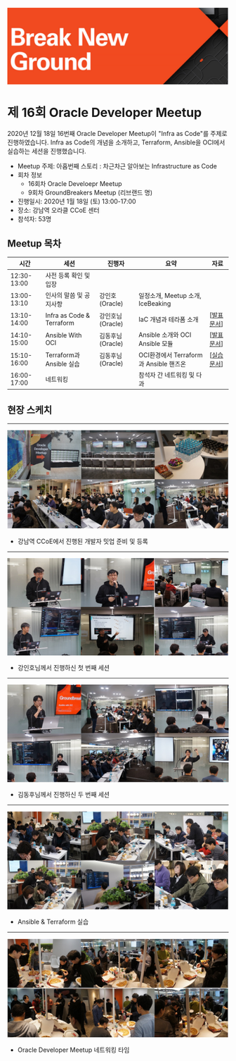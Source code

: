 ![](./images/logo.jpg)

# 제 16회 Oracle Developer Meetup

2020년 12월 18일 16번째 Oracle Developer Meetup이 "Infra as Code"를 주제로 진행하였습니다. Infra as Code의 개념을 소개하고, Terraform, Ansible을 OCI에서 실습하는 세션을 진행했습니다. 


- Meetup 주제: 아홉번째 스토리 : 차근차근 알아보는 Infrastructure as Code
- 회차 정보
    - 16회차 Oracle Develoepr Meetup
    - 9회차 GroundBreakers Meetup (리브랜드 명)
- 진행일시: 2020년 1월 18일 (토) 13:00-17:00
- 장소: 강남역 오라클 CCoE 센터
- 참석자: 53명

## Meetup 목차

|시간|세션|진행자|요약|자료|
|--|--|--|--|--|
|12:30-13:00|사전 등록 확인 및 입장||||
|13:00-13:10|인사의 말씀 및 공지사항|강인호(Oracle)|일정소개, Meetup 소개, IceBeaking||
|13:10-14:00|Infra as Code & Terraform|강인호님(Oracle)|IaC 개념과 테라폼 소개|[[발표문서](https://www.slideshare.net/InhoKang2/infra-as-code-with-packer-ansible-and-terraform)]|
|14:10-15:00|Ansible With OCI|김동후님(Oracle)|Ansible 소개와 OCI Ansible 모듈|[[발표문서](https://www.slideshare.net/DonghuKIM2/ansible-with-oci-221441463)]|
|15:10-16:00|Terraform과 Ansible 실습|김동후님(Oracle)|OCI환경에서 Terraform과 Ansible 핸즈온|[[실습문서](https://github.com/MangDan/meetup-200118-iac)]|
|16:00-17:00|네트워킹||참석자 간 네트워킹 및 다과||

## 현장 스케치

----
![](./images/16th/60.jpg)
- 강남역 CCoE에서 진행된 개발자 밋업 준비 및 등록

----
![](./images/16th/70.jpg)
- 강인호님께서 진행하신 첫 번째 세션

----
![](./images/16th/80.jpg)
- 김동후님께서 진행하신 두 번째 세션

----
![](./images/16th/90.jpg)
- Ansible & Terraform 실습

----
![](./images/16th/100.jpg)
- Oracle Developer Meetup 네트워킹 타임



